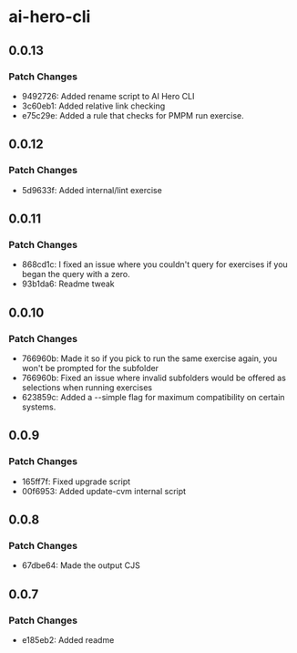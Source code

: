 # ai-hero-cli

## 0.0.13

### Patch Changes

- 9492726: Added rename script to AI Hero CLI
- 3c60eb1: Added relative link checking
- e75c29e: Added a rule that checks for PMPM run exercise.

## 0.0.12

### Patch Changes

- 5d9633f: Added internal/lint exercise

## 0.0.11

### Patch Changes

- 868cd1c: I fixed an issue where you couldn't query for exercises if you began the query with a zero.
- 93b1da6: Readme tweak

## 0.0.10

### Patch Changes

- 766960b: Made it so if you pick to run the same exercise again, you won't be prompted for the subfolder
- 766960b: Fixed an issue where invalid subfolders would be offered as selections when running exercises
- 623859c: Added a --simple flag for maximum compatibility on certain systems.

## 0.0.9

### Patch Changes

- 165ff7f: Fixed upgrade script
- 00f6953: Added update-cvm internal script

## 0.0.8

### Patch Changes

- 67dbe64: Made the output CJS

## 0.0.7

### Patch Changes

- e185eb2: Added readme
